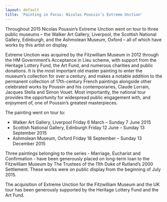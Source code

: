 ```yaml
---
layout: default
title: 'Painting in Focus: Nicolas Poussin’s Extreme Unction'
---
```

Throughout 2015 Nicolas Poussin’s Extreme Unction went on tour to three public museums – the Walker Art Gallery, Liverpool, the Scottish National Gallery, Edinburgh, and the Ashmolean Museum, Oxford – all of which have works by this artist on display.

Extreme Unction was acquired by the Fitzwilliam Museum in 2012 through the HM Government’s Acceptance in Lieu scheme, with support from the Heritage Lottery Fund, the Art Fund, and numerous charities and public donations. It is the most important old master painting to enter the museum’s collection for over a century, and makes a notable addition to the permanent collection of 17th-century French paintings alongside other celebrated works by Poussin and his contemporaries, Claude Lorrain, Jacques Stella and Simon Vouet. Most importantly, the national tour provides the opportunity for widespread public engagement with, and enjoyment of, one of Poussin’s greatest masterpieces.

The painting went on tour to:

* Walker Art Gallery, Liverpool Friday 6 March – Sunday 7 June 2015
* Scottish National Gallery, Edinburgh Friday 12 June – Sunday 13 September 2015
* Ashmolean Museum, Oxford Friday 18 September – Sunday 13 December 2015

Three paintings belonging to the series - Marriage, Eucharist and Confirmation - have been generously placed on long-term loan to the Fitzwilliam Museum by The Trustees of the 11th Duke of Rutland’s 2000 Settlement. These works were on public display from the beginning of July 2015.

The acquisition of Extreme Unction for the Fitzwilliam Museum and the UK tour has been generously supported by the Heritage Lottery Fund and the Art Fund.

